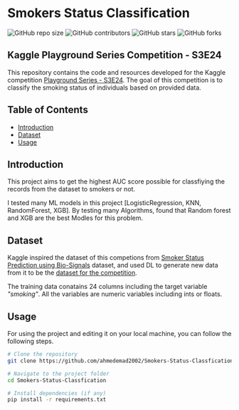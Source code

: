 # Smokers Status Classification

![GitHub repo size](https://img.shields.io/github/repo-size/ahmedemad2002/Smokers-Status-Classfication)
![GitHub contributors](https://img.shields.io/github/contributors/ahmedemad2002/Smokers-Status-Classfication)
![GitHub stars](https://img.shields.io/github/stars/ahmedemad2002/Smokers-Status-Classfication?style=social)
![GitHub forks](https://img.shields.io/github/forks/ahmedemad2002/Smokers-Status-Classfication?style=social)

## Kaggle Playground Series Competition - S3E24

This repository contains the code and resources developed for the Kaggle competition [Playground Series - S3E24](https://www.kaggle.com/competitions/playground-series-s3e24). The goal of this competition is to classify the smoking status of individuals based on provided data.

## Table of Contents

- [Introduction](#introduction)
- [Dataset](#dataset)
- [Usage](#usage)


## Introduction
This project aims to get the highest AUC score possible for classfiying the records from the dataset to smokers or not.

I tested many ML models in this project [LogisticRegression, KNN, RandomForest, XGB].
By testing many Algorithms, found that Random forest and XGB are the best Modles for this problem.


## Dataset

Kaggle inspired the dataset of this competions from [Smoker Status Prediction using Bio-Signals](https://www.kaggle.com/datasets/gauravduttakiit/smoker-status-prediction-using-biosignals) dataset, and used DL to generate new data from it to be the [dataset for the competition](https://www.kaggle.com/competitions/playground-series-s3e24/data).

The training data conatains 24 columns including the target variable *"smoking"*.
All the variables are numeric variables including ints or floats.

## Usage

For using the project and editing it on your local machine, you can follow the following steps.

```bash
# Clone the repository
git clone https://github.com/ahmedemad2002/Smokers-Status-Classfication.git

# Navigate to the project folder
cd Smokers-Status-Classfication

# Install dependencies (if any)
pip install -r requirements.txt
